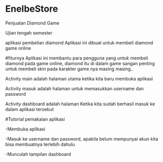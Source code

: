 # EnelbeStore
Penjualan Diamond Game


Ujian tengah semester

aplikasi pembelian diamond Aplikasi ini dibuat untuk membeli diamond game online

#fiturnya Aplikasi ini membantu para pengguna yang untuk membeli diamond pada game online, diamond itu di dalam game sangan penting untuk membeli skin pada karakter game nya masing masing..

Activity main adalah halaman utama ketika kita baru membuka aplikasi

Activity masuk adalah halaman untuk memasukkan username dan password

Activity dashboard adalah halaman Ketika kita sudah berhasil masuk ke dalam aplikasi tersebut

#Tutorial pemakaian aplikasi

-Membuka aplikasi

-Masuk ke username dan password, apabila belum mempunyai akun kita bisa membuatnya terlebih dahulu

-Munculah tampilan dashboard
